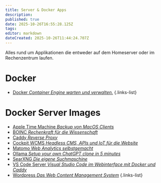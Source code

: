 ```yaml
---
title: Server & Docker Apps
description: 
published: true
date: 2025-10-26T16:55:28.125Z
tags: 
editor: markdown
dateCreated: 2025-10-26T11:44:24.707Z
---
```


Alles rund um Applikationen die entweder auf dem Homeserver oder im Rechenzentrum laufen.

# Docker

- [Docker *Container Engine warten und verwalten.*](/Apps-Server/docker)
{.links-list}

# Docker Server Images

- [Apple Time Machine *Backup von MacOS Clients*](/Apps-Server/docker-time-machine)
- [BOINC *Rechenkraft für die Wissenschaft*](/Apps-Server/boinc)
- [Caddy *Reverse Proxy*](/Apps-Server/caddy-docker)
- [Cockpit WCMS *Headless CMS, APIs und IoT für die Website*](/Apps-Server/cockpitcms)
- [Matomo *Web Analytics selbstgemacht*](/Apps-Server/matomo)
- [Ollama *Setup your own ChatGPT clone in 5 minutes*](/Apps-Server/chatgpt-clone)
- [SearXNG *Die eigene Suchmaschine*](/Apps-Server/SearXNG)
- [VS Code Server *Visual Studio Code im Webinterface mit Docker und Caddy*](/Apps-Server/vscode-web)
- [Wordpress *Das Web Content Management System*](/Apps-Server/wordpress-caches)
{.links-list}
